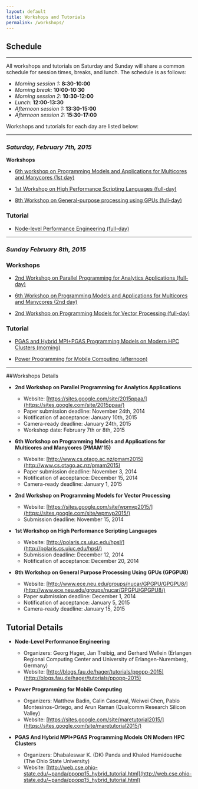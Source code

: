 ```yaml
---
layout: default
title: Workshops and Tutorials
permalink: /workshops/
---
```


## Schedule
***************************************

All workshops and tutorials on Saturday and Sunday will share a common schedule for session times, breaks, and lunch.
The schedule is as follows:

* *Morning session 1:* **8:30-10:00** 
* *Morning break:* **10:00-10:30** 
* *Morning session 2:* **10:30-12:00** 
* *Lunch:* **12:00-13:30** 
* *Afternoon session 1:* **13:30-15:00** 
* *Afternoon session 2:* **15:30-17:00** 

Workshops and tutorials for each day are listed below:

* * * 

### *Saturday, February 7th, 2015*

**Workshops**

* [6th workshop on Programming Models and Applications for Multicores and Manycores (1st day)](http://www.cs.otago.ac.nz/pmam2015)

* [1st Workshop on High Performance Scripting Languages (full-day)](http://polaris.cs.uiuc.edu/hpsl/)

* [8th Workshop on General-purpose processing using GPUs (full-day)](http://www.ece.neu.edu/groups/nucar/GPGPU/GPGPU8/)


### Tutorial

* [Node-level Performance Engineering (full-day)](http://blogs.fau.de/hager/tutorials/ppopp-2015)


***************************************

### *Sunday February 8th, 2015*

### Workshops

* [2nd Workshop on Parallel Programming for Analytics Applications (full-day)](https://sites.google.com/site/2015ppaa/)

* [6th Workshop on Programming Models and Applications for Multicores and Manycores (2nd day)](http://www.cs.otago.ac.nz/pmam2015)

* [2nd Workshop on Programming Models for Vector Processing (full-day)](https://sites.google.com/site/wpmvp2015/)

### Tutorial

* [PGAS and Hybrid MPI+PGAS Programming Models on Modern HPC Clusters (morning)](http://web.cse.ohio-state.edu/~panda/ppopp15_hybrid_tutorial.html)


* [Power Programming for Mobile Computing (afternoon)](https://sites.google.com/site/maretutorial2015/)



***************************************


##Workshops Details

* **2nd Workshop on Parallel Programming for Analytics Applications**
  * Website: [https://sites.google.com/site/2015ppaa/](https://sites.google.com/site/2015ppaa/)
  * Paper submission deadline: November 24th, 2014
  * Notification of acceptance: January 10th, 2015
  * Camera-ready deadline: January 24th, 2015
  * Workshop date: February 7th or 8th, 2015

* **6th Workshop on Programming Models and Applications for Multicores and Manycores (PMAM'15)**
  * Website: [http://www.cs.otago.ac.nz/pmam2015](http://www.cs.otago.ac.nz/pmam2015)
  * Paper submission deadline: November 3, 2014 
  * Notification of acceptance: December 15, 2014
  * Camera-ready deadline: January 1, 2015

* **2nd Workshop on Programming Models for Vector Processing**
  * Website: [https://sites.google.com/site/wpmvp2015/](https://sites.google.com/site/wpmvp2015/)
  * Submission deadline: November 15, 2014

* **1st Workshop on High Performance Scripting Languages**
  * Website: [http://polaris.cs.uiuc.edu/hpsl/](http://polaris.cs.uiuc.edu/hpsl/)
  * Submission deadline: December 12, 2014
  * Notification of acceptance: December 20, 2014

* **8th Workshop on General Purpose Processing Using GPUs (GPGPU8)**
  * Website: [http://www.ece.neu.edu/groups/nucar/GPGPU/GPGPU8/](http://www.ece.neu.edu/groups/nucar/GPGPU/GPGPU8/)
  * Paper submission deadline: December 1, 2014 
  * Notification of acceptance: January 5, 2015
  * Camera-ready deadline: January 15, 2015

## Tutorial Details

* **Node-Level Performance Engineering**
  * Organizers: Georg Hager, Jan Treibig, and Gerhard Wellein (Erlangen Regional Computing Center and University of Erlangen-Nuremberg, Germany)
  * Website: [http://blogs.fau.de/hager/tutorials/ppopp-2015](http://blogs.fau.de/hager/tutorials/ppopp-2015)

* **Power Programming for Mobile Computing** 
  * Organizers: Matthew Badin, Calin Cascaval, Weiwei Chen, Pablo Montesinos-Ortego, and Arun Raman (Qualcomm Research Silicon Valley)
  * Website: [https://sites.google.com/site/maretutorial2015/](https://sites.google.com/site/maretutorial2015/)

* **PGAS And Hybrid MPI+PGAS Programming Models ON Modern HPC Clusters** 
  * Organizers: Dhabaleswar K. (DK) Panda and Khaled Hamidouche (The Ohio State University)
  * Website: [http://web.cse.ohio-state.edu/~panda/ppopp15_hybrid_tutorial.html](http://web.cse.ohio-state.edu/~panda/ppopp15_hybrid_tutorial.html)


